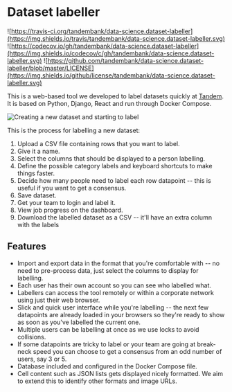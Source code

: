 # Dataset labeller

![https://travis-ci.org/tandembank/data-science.dataset-labeller](https://img.shields.io/travis/tandembank/data-science.dataset-labeller.svg) ![https://codecov.io/gh/tandembank/data-science.dataset-labeller](https://img.shields.io/codecov/c/gh/tandembank/data-science.dataset-labeller.svg) ![https://github.com/tandembank/data-science.dataset-labeller/blob/master/LICENSE](https://img.shields.io/github/license/tandembank/data-science.dataset-labeller.svg)

This is a web-based tool we developed to label datasets quickly at [Tandem](https://tandem.co.uk). It is based on Python, Django, React and run through Docker Compose.

![Creating a new dataset and starting to label](https://epixstudios.co.uk/uploads/filer_public/7f/62/7f62f0ad-9cf3-47ba-9ad6-79282f456c7f/dataset_labeller_demo.gif)

This is the process for labelling a new dataset:
  1. Upload a CSV file containing rows that you want to label.
  2. Give it a name.
  3. Select the columns that should be displayed to a person labelling.
  2. Define the possible category labels and keyboard shortcuts to make things faster.
  3. Decide how many people need to label each row datapoint -- this is useful if you want to get a consensus.
  4. Save dataset.
  5. Get your team to login and label it.
  6. View job progress on the dashboard.
  7. Download the labelled dataset as a CSV -- it'll have an extra column with the labels

## Features

  * Import and export data in the format that you're comfortable with -- no need to pre-process data, just select the columns to display for labelling.
  * Each user has their own account so you can see who labelled what.
  * Labellers can access the tool remotely or within a corporate network using just their web browser.
  * Slick and quick user interface while you're labelling -- the next few datapoints are already loaded in your browsers so they're ready to show as soon as you've labelled the current one.
  * Multiple users can be labelling at once as we use locks to avoid collisions.
  * If some datapoints are tricky to label or your team are going at break-neck speed you can choose to get a consensus from an odd number of users, say 3 or 5.
  * Database included and configured in the Docker Compose file.
  * Cell content such as JSON lists gets displayed nicely formatted. We aim to extend this to identify other formats and image URLs.
